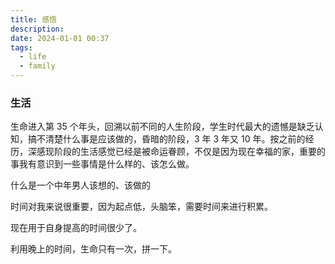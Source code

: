 ```yaml
---
title: 感悟
description: 
date: 2024-01-01 00:37
tags:
  - life
  - family
---
```


### 生活

生命进入第 35 个年头，回溯以前不同的人生阶段，学生时代最大的遗憾是缺乏认知，搞不清楚什么事是应该做的，昏暗的阶段，3 年 3 年又 10 年。按之前的经历，深感现阶段的生活感觉已经是被命运眷顾，不仅是因为现在幸福的家，重要的事我有意识到一些事情是什么样的、该怎么做。

什么是一个中年男人该想的、该做的

时间对我来说很重要，因为起点低，头脑笨，需要时间来进行积累。

现在用于自身提高的时间很少了。

利用晚上的时间，生命只有一次，拼一下。
